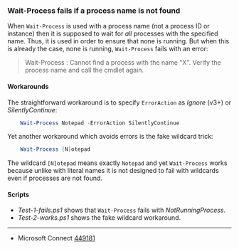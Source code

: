 
### Wait-Process fails if a process name is not found

When `Wait-Process` is used with a process name (not a process ID or instance)
then it is supposed to wait for *all* processes with the specified name. Thus,
it is used in order to ensure that none is running. But when this is already
the case, none is running, `Wait-Process` fails with an error:

> Wait-Process : Cannot find a process with the name "X". Verify the process name and call the cmdlet again.

#### Workarounds

The straightforward workaround is to specify `ErrorAction` as *Ignore* (v3+) or
*SilentlyContinue*:

```powershell
    Wait-Process Notepad -ErrorAction SilentlyContinue
```

Yet another workaround which avoids errors is the fake wildcard trick:

```powershell
    Wait-Process [N]otepad
```

The wildcard `[N]otepad` means exactly `Notepad` and yet `Wait-Process` works
because unlike with literal names it is not designed to fail with wildcards
even if processes are not found.

#### Scripts

- *Test-1-fails.ps1* shows that `Wait-Process` fails with *NotRunningProcess*.
- *Test-2-works.ps1* shows the fake wildcard workaround.

---

- Microsoft Connect [449181](https://connect.microsoft.com/PowerShell/feedback/details/449181)
